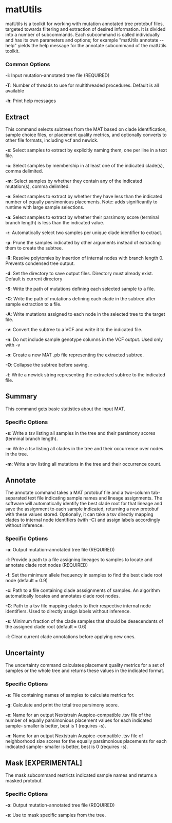# matUtils
matUtils is a toolkit for working with mutation annotated tree protobuf files, targeted towards filtering and extraction of desired information. It is divided into a number of subcommands. Each subcommand is called individually and has its own parameters and options; for example "matUtils annotate --help" yields the help message for the annotate subcommand of the matUtils toolkit.

### Common Options

**-i**: Input mutation-annotated tree file (REQUIRED)

**-T**: Number of threads to use for multithreaded procedures. Default is all available

**-h**: Print help messages

## Extract

This command selects subtrees from the MAT based on clade identification, sample choice files, or placement quality metrics, and optionally converts to other file formats, including vcf and newick.

**-s**: Select samples to extract by explicitly naming them, one per line in a text file.

**-c**: Select samples by membership in at least one of the indicated clade(s), comma delimited.

**-m**: Select samples by whether they contain any of the indicated mutation(s), comma delimited.

**-e**: Select samples to extract by whether they have less than the indicated number of equally parsimonious placements. Note: adds significantly to runtime with large sample selections.

**-a**: Select samples to extract by whether their parsimony score (terminal branch length) is less than the indicated value.

**-r**: Automatically select two samples per unique clade identifier to extract.

**-p**: Prune the samples indicated by other arguments instead of extracting them to create the subtree.

**-R**: Resolve polytomies by insertion of internal nodes with branch length 0. Prevents condensed tree output.

**-d**: Set the directory to save output files. Directory must already exist. Default is current directory

**-S**: Write the path of mutations defining each selected sample to a file.

**-C**: Write the path of mutations defining each clade in the subtree after sample extraction to a file.

**-A**: Write mutations assigned to each node in the selected tree to the target file.

**-v**: Convert the subtree to a VCF and write it to the indicated file.

**-n**: Do not include sample genotype columns in the VCF output. Used only with -v

**-o**: Create a new MAT .pb file representing the extracted subtree. 

**-O**: Collapse the subtree before saving.

**-t**: Write a newick string representing the extracted subtree to the indicated file.

## Summary

This command gets basic statistics about the input MAT.

### Specific Options

**-s**: Write a tsv listing all samples in the tree and their parsimony scores (terminal branch length).

**-c**: Write a tsv listing all clades in the tree and their occurrence over nodes in the tree.

**-m**: Write a tsv listing all mutations in the tree and their occurrence count.

## Annotate

The annotate command takes a MAT protobuf file and a two-column tab-separated text file indicating sample names and lineage assignments. The software will automatically identify the best clade root for that lineage and save the assignment to each sample indicated, returning a new protobuf with these values stored. Optionally, it can take a tsv directly mapping clades to internal node identifiers (with -C) and assign labels accordingly without inference.

### Specific Options

**-o**: Output mutation-annotated tree file (REQUIRED)

**-l**: Provide a path to a file assigning lineages to samples to locate and annotate clade root nodes (REQUIRED)

**-f**: Set the minimum allele frequency in samples to find the best clade root node (default = 0.9)

**-c**: Path to a file containing clade asssignments of samples. An algorithm automatically locates and annotates clade root nodes.

**-C**: Path to a tsv file mapping clades to their respective internal node identifiers. Used to directly assign labels without inference.

**-s**: Minimum fraction of the clade samples that should be desecendants of the assigned clade root (default = 0.6)

**-l**: Clear current clade annotations before applying new ones.

## Uncertainty

The uncertainty command calculates placement quality metrics for a set of samples or the whole tree and returns these values in the indicated format.

### Specific Options

**-s**: File containing names of samples to calculate metrics for.

**-g**: Calculate and print the total tree parsimony score. 

**-e**: Name for an output Nextstrain Auspice-compatible .tsv file of the number of equally parsimonious placement values for each indicated sample- smaller is better, best is 1 (requires -s).

**-n**: Name for an output Nextstrain Auspice-compatible .tsv file of neighborhood size scores for the equally parsimonious placements for each indicated sample- smaller is better, best is 0 (requires -s).

## Mask [EXPERIMENTAL]

The mask subcommand restricts indicated sample names and returns a masked protobuf.

### Specific Options

**-o**: Output mutation-annotated tree file (REQUIRED)

**-s**: Use to mask specific samples from the tree. 
